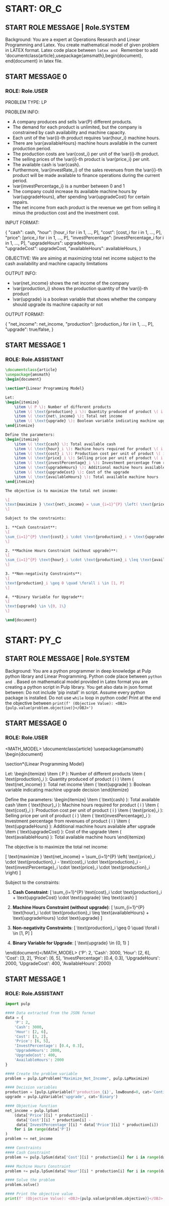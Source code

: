 # START: OR_C 
## START ROLE MESSAGE | Role.SYSTEM 
Background: You are a expert at Operations Research and Linear Programming and Latex. You create mathematical model of given problem in LATEX format. Latex code place between ```latex and ``` Remember to add 'documentclass{article},usepackage{amsmath},begin{document}, end{document} in latex file. 
## START MESSAGE 0 
### ROLE: Role.USER
<DESCRIPTION>
PROBLEM TYPE: LP

PROBLEM INFO: 

- A company produces and sells \var{P} different products. 
- The demand for each product is unlimited, but the company is constrained by cash availability and machine capacity.
- Each unit of the \var{i}-th product requires \var{hour_i} machine hours.
- There are \var{availableHours} machine hours available in the current production period.
- The production costs are \var{cost_i} per unit of the \var{i}-th product.
- The selling prices of the \var{i}-th product is \var{price_i} per unit.
- The available cash is \var{cash}.
- Furthermore, \var{investRate_i} of the sales revenues from the \var{i}-th product will be made available to finance operations during the current period.
- \var{investPercentage_i} is a number between 0 and 1
- The company could increase its available machine hours by \var{upgradeHours}, after spending \var{upgradeCost} for certain repairs. 
- The net income from each product is the revenue we get from selling it minus the production cost and the investment cost.

INPUT FORMAT:

{
    "cash": cash,
    "hour": [hour_i for i in 1, ..., P],
    "cost": [cost_i for i in 1, ..., P],
    "price": [price_i for i in 1, ..., P],
    "investPercentage": [investPercentage_i for i in 1, ..., P],
    "upgradeHours": upgradeHours,   
    "upgradeCost": upgradeCost,
    "availableHours": availableHours,
}

OBJECTIVE: We are aiming at maximizing total net income subject to the cash availability and machine capacity limitations

OUTPUT INFO:

- \var{net_income} shows the net income of the company
- \var{production_i} shows the production quantity of the \var{i}-th product
- \var{upgrade} is a boolean variable that shows whether the company should upgrade its machine capacity or not

OUTPUT FORMAT:

{
    "net_income": net_income,
    "production": [production_i for i in 1, ..., P],
    "upgrade": true/false,
}
</DESCRIPTION>


## START MESSAGE 1 
### ROLE: Role.ASSISTANT
```latex
\documentclass{article}
\usepackage{amsmath}
\begin{document}

\section*{Linear Programming Model}

Let:
\begin{itemize}
    \item \( P \): Number of different products
    \item \( \text{production}_i \): Quantity produced of product \( i \)
    \item \( \text{net\_income} \): Total net income
    \item \( \text{upgrade} \): Boolean variable indicating machine upgrade decision
\end{itemize}

Define the parameters:
\begin{itemize}
    \item \( \text{cash} \): Total available cash
    \item \( \text{hour}_i \): Machine hours required for product \( i \)
    \item \( \text{cost}_i \): Production cost per unit of product \( i \)
    \item \( \text{price}_i \): Selling price per unit of product \( i \)
    \item \( \text{investPercentage}_i \): Investment percentage from revenues of product \( i \)
    \item \( \text{upgradeHours} \): Additional machine hours available after upgrade
    \item \( \text{upgradeCost} \): Cost of the upgrade
    \item \( \text{availableHours} \): Total available machine hours
\end{itemize}

The objective is to maximize the total net income:

\[
\text{maximize } \text{net\_income} = \sum_{i=1}^{P} \left( \text{price}_i \cdot \text{production}_i - \text{cost}_i \cdot \text{production}_i - \text{investPercentage}_i \cdot \text{price}_i \cdot \text{production}_i \right)
\]

Subject to the constraints:

1. **Cash Constraint**:
\[
\sum_{i=1}^{P} \text{cost}_i \cdot \text{production}_i + \text{upgradeCost} \cdot \text{upgrade} \leq \text{cash}
\]

2. **Machine Hours Constraint (without upgrade)**:
\[
\sum_{i=1}^{P} \text{hour}_i \cdot \text{production}_i \leq \text{availableHours} + \text{upgradeHours} \cdot \text{upgrade}
\]

3. **Non-negativity Constraints**:
\[
\text{production}_i \geq 0 \quad \forall i \in [1, P]
\]

4. **Binary Variable for Upgrade**:
\[
\text{upgrade} \in \{0, 1\}
\]

\end{document}
```

# START: PY_C 
## START ROLE MESSAGE | Role.SYSTEM 
Background: You are a python programmer in deep knowledge at Pulp python library and Linear Programming. Python code place between ```python and ```. Based on mathematical model provided in Latex format you are creating a python script in Pulp library. You get also data in json format between: <DATA></DATA> Do not include 'pip install' in script. Assume every python package is installed. Do not use `while` loop in python code! Print at the end the objective between <OBJ></OBJ> `print(f' (Objective Value): <OBJ>{pulp.value(problem.objective)}</OBJ>')` 
## START MESSAGE 0 
### ROLE: Role.USER
<MATH_MODEL>
\documentclass{article}
\usepackage{amsmath}
\begin{document}

\section*{Linear Programming Model}

Let:
\begin{itemize}
    \item \( P \): Number of different products
    \item \( \text{production}_i \): Quantity produced of product \( i \)
    \item \( \text{net\_income} \): Total net income
    \item \( \text{upgrade} \): Boolean variable indicating machine upgrade decision
\end{itemize}

Define the parameters:
\begin{itemize}
    \item \( \text{cash} \): Total available cash
    \item \( \text{hour}_i \): Machine hours required for product \( i \)
    \item \( \text{cost}_i \): Production cost per unit of product \( i \)
    \item \( \text{price}_i \): Selling price per unit of product \( i \)
    \item \( \text{investPercentage}_i \): Investment percentage from revenues of product \( i \)
    \item \( \text{upgradeHours} \): Additional machine hours available after upgrade
    \item \( \text{upgradeCost} \): Cost of the upgrade
    \item \( \text{availableHours} \): Total available machine hours
\end{itemize}

The objective is to maximize the total net income:

\[
\text{maximize } \text{net\_income} = \sum_{i=1}^{P} \left( \text{price}_i \cdot \text{production}_i - \text{cost}_i \cdot \text{production}_i - \text{investPercentage}_i \cdot \text{price}_i \cdot \text{production}_i \right)
\]

Subject to the constraints:

1. **Cash Constraint**:
\[
\sum_{i=1}^{P} \text{cost}_i \cdot \text{production}_i + \text{upgradeCost} \cdot \text{upgrade} \leq \text{cash}
\]

2. **Machine Hours Constraint (without upgrade)**:
\[
\sum_{i=1}^{P} \text{hour}_i \cdot \text{production}_i \leq \text{availableHours} + \text{upgradeHours} \cdot \text{upgrade}
\]

3. **Non-negativity Constraints**:
\[
\text{production}_i \geq 0 \quad \forall i \in [1, P]
\]

4. **Binary Variable for Upgrade**:
\[
\text{upgrade} \in \{0, 1\}
\]

\end{document}</MATH_MODEL>
<DATA>
{'P': 2, 'Cash': 3000, 'Hour': [2, 6], 'Cost': [3, 2], 'Price': [6, 5], 'InvestPercentage': [0.4, 0.3], 'UpgradeHours': 2000, 'UpgradeCost': 400, 'AvailableHours': 2000}</DATA>


## START MESSAGE 1 
### ROLE: Role.ASSISTANT
```python
import pulp

#### Data extracted from the JSON format
data = {
    'P': 2,
    'Cash': 3000,
    'Hour': [2, 6],
    'Cost': [3, 2],
    'Price': [6, 5],
    'InvestPercentage': [0.4, 0.3],
    'UpgradeHours': 2000,
    'UpgradeCost': 400,
    'AvailableHours': 2000
}

#### Create the problem variable
problem = pulp.LpProblem("Maximize_Net_Income", pulp.LpMaximize)

#### Decision variables
production = [pulp.LpVariable(f'production_{i}', lowBound=0, cat='Continuous') for i in range(data['P'])]
upgrade = pulp.LpVariable('upgrade', cat='Binary')

#### Objective function
net_income = pulp.lpSum(
    (data['Price'][i] * production[i] - 
     data['Cost'][i] * production[i] - 
     data['InvestPercentage'][i] * data['Price'][i] * production[i]) 
    for i in range(data['P'])
)
problem += net_income

#### Constraints
#### Cash Constraint
problem += pulp.lpSum(data['Cost'][i] * production[i] for i in range(data['P'])) + data['UpgradeCost'] * upgrade <= data['Cash']

#### Machine Hours Constraint
problem += pulp.lpSum(data['Hour'][i] * production[i] for i in range(data['P'])) <= data['AvailableHours'] + data['UpgradeHours'] * upgrade

#### Solve the problem
problem.solve()

#### Print the objective value
print(f' (Objective Value): <OBJ>{pulp.value(problem.objective)}</OBJ>')
```

